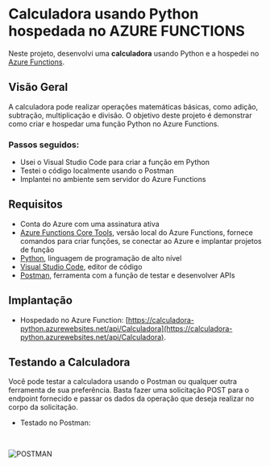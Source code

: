 # Calculadora usando Python hospedada no AZURE FUNCTIONS

Neste projeto, desenvolvi uma **calculadora**  usando Python e a hospedei no [Azure Functions](https://learn.microsoft.com/pt-br/azure/azure-functions/functions-overview).

## Visão Geral

A calculadora pode realizar operações matemáticas básicas, como adição, subtração, multiplicação e divisão. O objetivo deste projeto é demonstrar como criar e hospedar uma função Python no Azure Functions.

### Passos seguidos: 
* Usei o Visual Studio Code para criar a função em Python
* Testei o código localmente usando o Postman
* Implantei no ambiente sem servidor do Azure Functions

## Requisitos

* Conta do Azure com uma assinatura ativa
* [Azure Functions Core Tools](https://github.com/Azure/azure-functions-core-tools), versão local do Azure Functions, fornece comandos para criar funções, se conectar ao Azure e implantar projetos de função
* [Python](https://docs.python.org/pt-br/3/tutorial/), linguagem de programação de alto nível
* [Visual Studio Code](https://code.visualstudio.com/), editor de código
* [Postman](https://www.postman.com/), ferramenta com a função de testar e desenvolver APIs



## Implantação

- Hospedado no Azure Function: [https://calculadora-python.azurewebsites.net/api/Calculadora](https://calculadora-python.azurewebsites.net/api/Calculadora).

## Testando a Calculadora

Você pode testar a calculadora usando o Postman ou qualquer outra ferramenta de sua preferência. Basta fazer uma solicitação POST para o endpoint fornecido e passar os dados da operação que deseja realizar no corpo da solicitação.

  
* Testado no Postman:
<br>

![POSTMAN](https://user-images.githubusercontent.com/96353855/170143653-5e759be4-c675-4181-89b2-b8a3fe8e34b7.jpg)


